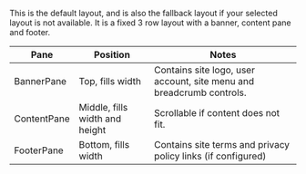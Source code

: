 ﻿This is the default layout, and is also the fallback layout if your selected layout is not available.  It is a fixed 3 row layout with a banner,
content pane and footer.

| Pane             | Position                        | Notes
|------------------|---------------------------------|-------------------------------
| BannerPane       | Top, fills width                | Contains site logo, user account, site menu and breadcrumb controls.
| ContentPane      | Middle, fills width and height  | Scrollable if content does not fit.
| FooterPane       | Bottom, fills width             | Contains site terms and privacy policy links (if configured)
